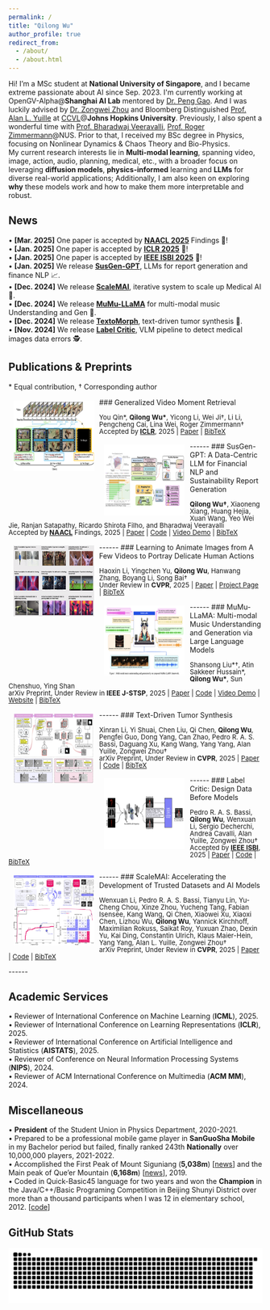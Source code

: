 ```yaml
---
permalink: /
title: "Qilong Wu"
author_profile: true
redirect_from: 
  - /about/
  - /about.html
---
```


Hi! I’m a MSc student at **National University of Singapore**, and I became extreme passionate about AI since Sep. 2023. I'm currently working at OpenGV-Alpha@**Shanghai AI Lab** mentored by [Dr. Peng Gao](https://scholar.google.com/citations?hl=en&user=_go6DPsAAAAJ&view_op=list_works&sortby=pubdate). And I was luckily advised by [Dr. Zongwei Zhou](https://scholar.google.com/citations?user=JVOeczAAAAAJ&hl=en) and Bloomberg Distinguished [Prof. Alan L. Yuille](https://scholar.google.com/citations?user=FJ-huxgAAAAJ&hl) at [CCVL](https://ccvl.jhu.edu/)@**Johns Hopkins University**. Previously, I also spent a wonderful time with [Prof. Bharadwaj Veeravalli](https://scholar.google.com/citations?user=IqAJttsAAAAJ&hl=en), [Prof. Roger Zimmermann](https://scholar.google.com.tw/citations?user=IDREwXEAAAAJ)@NUS. Prior to that, I received my BSc degree in Physics, focusing on Nonlinear Dynamics & Chaos Theory and Bio-Physics.<br />
My current research interests lie in **Multi-modal learning**, spanning video, image, action, audio, planning, medical, etc., with a broader focus on leveraging **diffusion models**, **physics-informed** learning and **LLMs** for diverse real-world applications; Additionally, I am also keen on exploring **why** these models work and how to make them more interpretable and robust.

News
------
•	**[Mar. 2025]** One paper is accepted by [**NAACL 2025**](https://2025.naacl.org/) Findings 🎉!<br />
•	**[Jan. 2025]** One paper is accepted by [**ICLR 2025**](https://iclr.cc/) 🎉!<br />
•	**[Jan. 2025]** One paper is accepted by [**IEEE ISBI 2025**](https://signalprocessingsociety.org/blog/isbi-2025-2025-ieee-international-symposium-biomedical-imaging) 🎉!<br />
•	**[Jan. 2025]** We release [**SusGen-GPT**](https://github.com/JerryWu-code/SusGen), LLMs for report generation and finance NLP 📈.<br />
•	**[Dec. 2024]** We release [**ScaleMAI**](https://github.com/MrGiovanni/ScaleMAI), iterative system to scale up Medical AI 🏥.<br />
•	**[Dec. 2024]** We release [**MuMu-LLaMA**](https://github.com/shansongliu/MuMu-LLaMA) for multi-modal music Understanding and Gen 🎸.<br />
•	**[Dec. 2024]** We release [**TextoMorph**](https://github.com/MrGiovanni/TextoMorph), text-driven tumor synthesis 🏥.<br />
•	**[Nov. 2024]** We release [**Label Critic**](https://github.com/PedroRASB/Cerberus), VLM pipeline to detect medical images data errors 🕵️.

Publications & Preprints
------
\* Equal contribution, † Corresponding author

<img style="float: left; margin:5px 10px" src="../images/pubs/gvmr/model.jpg" width="160" height="140">
### Generalized Video Moment Retrieval
<p style="line-height:1.0">
<font size="2">
You Qin*, <strong>Qilong Wu*</strong>, Yicong Li, Wei Ji†, Li Li, Pengcheng Cai, Lina Wei, Roger Zimmermann†<br />
Accepted by <a href="https://iclr.cc/"><strong>ICLR</strong></a>, 2025 |
<a href="https://openreview.net/pdf?id=qdOIkeZ5e4">Paper</a> |
<a href="{{ site.baseurl }}/files/bibtex/gvmr.txt" target="_blank">BibTeX</a>
<br />
</font>
</p>
------
<img style="float: left; margin:5px 10px" src="../images/pubs/susgen/post.jpg" width="160" height="140">
### SusGen-GPT: A Data-Centric LLM for Financial NLP and Sustainability Report Generation
<p style="line-height:1.0">
<font size="2">
<strong>Qilong Wu†</strong>, Xiaoneng Xiang, Huang Hejia, Xuan Wang, Yeo Wei Jie, Ranjan Satapathy, Ricardo Shirota Filho, and Bharadwaj Veeravalli<br />
Accepted by <a href="https://2025.naacl.org/"><strong>NAACL</strong></a> Findings, 2025 |
<a href="https://arxiv.org/pdf/2412.10906">Paper</a> |
<a href="https://github.com/JerryWu-code/SusGen">Code</a> |
<a href="{{ site.baseurl }}/files/susgen_demo.mp4" target="_blank">Video Demo</a> |
<a href="{{ site.baseurl }}/files/bibtex/susgen.txt" target="_blank">BibTeX</a>
<br />
</font>
</p>
------
<img style="float: left; margin:5px 10px" src="../images/pubs/cva/demo.gif" width="160" height="140">
### Learning to Animate Images from A Few Videos to Portray Delicate Human Actions
<p style="line-height:1.0">
<font size="2">
Haoxin Li, Yingchen Yu, <strong>Qilong Wu</strong>, Hanwang Zhang, Boyang Li, Song Bai†<br />
Under Review in <strong>CVPR</strong>, 2025 |
<a href="https://openreview.net/pdf?id=3By4N0GAdt">Paper</a> |
<a href="https://cva2099.github.io/human_action_animation/">Project Page</a> |
<a href="{{ site.baseurl }}/files/bibtex/cva.txt" target="_blank">BibTeX</a>
<br />
</font>
</p>
------
<img style="float: left; margin:5px 10px" src="../images/pubs/mumullama/model.jpg" width="160" height="140">
### MuMu-LLaMA: Multi-modal Music Understanding and Generation via Large Language Models
<p style="line-height:1.0">
<font size="2">
Shansong Liu*†, Atin Sakkeer Hussain*, <strong>Qilong Wu*</strong>, Sun Chenshuo, Ying Shan<br />
arXiv Preprint, Under Review in <strong>IEEE J-STSP</strong>, 2025 |
<a href="https://arxiv.org/pdf/2412.06660">Paper</a> |
<a href="https://github.com/shansongliu/M2UGen">Code</a> |
<a href="{{ site.baseurl }}/files/Mumullama_demo.mp4" target="_blank">Video Demo</a> |
<a href="https://crypto-code.github.io/MuMu-LLaMA_Demo/">Website</a> |
<a href="{{ site.baseurl }}/files/bibtex/mumullama.txt" target="_blank">BibTeX</a>
<br />
</font>
</p>
------
<img style="float: left; margin:5px 10px" src="../images/pubs/textmorph/model.jpg" width="160" height="140">
### Text-Driven Tumor Synthesis
<p style="line-height:1.0">
<font size="2">
Xinran Li, Yi Shuai, Chen Liu, Qi Chen, <strong>Qilong Wu</strong>, Pengfei Guo, Dong Yang, Can Zhao, Pedro R. A. S. Bassi, Daguang Xu, Kang Wang, Yang Yang, Alan Yuille, Zongwei Zhou†<br />
arXiv Preprint, Under Review in <strong>CVPR</strong>, 2025 |
<a href="https://arxiv.org/pdf/2412.18589">Paper</a> |
<a href="https://github.com/MrGiovanni/TextoMorph">Code</a> |
<a href="{{ site.baseurl }}/files/bibtex/textmorph.txt" target="_blank">BibTeX</a>
<br />
</font>
</p>
------
<img style="float: left; margin:5px 10px" src="../images/pubs/label-cri/model.jpg" width="160" height="140">
### Label Critic: Design Data Before Models
<p style="line-height:1.0">
<font size="2">
Pedro R. A. S. Bassi, <strong>Qilong Wu</strong>, Wenxuan Li, Sergio Decherchi, Andrea Cavalli, Alan Yuille, Zongwei Zhou†<br />
Accepted by <a href="https://app.gleanin.com/share/campaigns/30001/variants"><strong>IEEE ISBI</strong></a>, 2025 |
<a href="https://arxiv.org/pdf/2411.02753">Paper</a> |
<a href="https://github.com/PedroRASB/Cerberus">Code</a> |
<a href="{{ site.baseurl }}/files/bibtex/labcri.txt" target="_blank">BibTeX</a>
<br />
</font>
</p>
------
<img style="float: left; margin:5px 10px" src="../images/pubs/scalemai/post.jpg" width="160" height="140">
### ScaleMAI: Accelerating the Development of Trusted Datasets and AI Models
<p style="line-height:1.0">
<font size="2">
Wenxuan Li, Pedro R. A. S. Bassi, Tianyu Lin, Yu-Cheng Chou, Xinze Zhou, Yucheng Tang, Fabian Isensee, Kang Wang, Qi Chen, Xiaowei Xu, Xiaoxi Chen, Lizhou Wu, <strong>Qilong Wu</strong>, Yannick Kirchhoff, Maximilian Rokuss, Saikat Roy, Yuxuan Zhao, Dexin Yu, Kai Ding, Constantin Ulrich, Klaus Maier-Hein, Yang Yang, Alan L. Yuille, Zongwei Zhou†<br />
arXiv Preprint, Under Review in <strong>CVPR</strong>, 2025 |
<a href="https://www.cs.jhu.edu/~zongwei/publication/li2025scalemai.pdf">Paper</a> |
<a href="https://github.com/MrGiovanni/ScaleMAI">Code</a> |
<a href="{{ site.baseurl }}/files/bibtex/scalemai.txt" target="_blank">BibTeX</a>
<br />
</font>
</p>
------

Academic Services
------
•	Reviewer of International Conference on Machine Learning (**ICML**), 2025.<br />
•	Reviewer of International Conference on Learning Representations (**ICLR**), 2025.<br />
•	Reviewer of International Conference on Artificial Intelligence and Statistics (**AISTATS**), 2025.<br />
•	Reviewer of Conference on Neural Information Processing Systems (**NIPS**), 2024.<br />
•	Reviewer of ACM International Conference on Multimedia (**ACM MM**), 2024.<br />

Miscellaneous
------
•	**President** of the Student Union in Physics Department, 2020-2021.<br />
•	Prepared to be a professional mobile game player in **SanGuoSha Mobile** in my Bachelor period but failed, finally ranked 243th **Nationally** over 10,000,000 players, 2021-2022.<br />
•	Accomplished the First Peak of Mount Siguniang (**5,038m**) [[news](http://bbs.lvye.cn/thread-2635185-1-1.html)] and the Main peak of Que’er Mountain (**6,168m**) [[news](http://bbs.lvye.cn/thread-2635578-1-1.html)], 2019.<br />
•	Coded in Quick-Basic45 language for two years and won the **Champion** in the Java/C++/Basic Programing Competition in Beijing Shunyi District over more than a thousand participants when I was 12 in elementary school, 2012. [[code](https://github.com/JerryWu-code/Code-Memory)]<br />

GitHub Stats
------
<picture>
  <source media="(prefers-color-scheme: dark)" srcset="https://raw.githubusercontent.com/JerryWu-code/JerryWu-code/output/contribution-snake-dark.svg">
  <source media="(prefers-color-scheme: light)" srcset="https://raw.githubusercontent.com/JerryWu-code/JerryWu-code/output/contribution-snake.svg">
  <img alt="github contribution grid snake animation" src="https://raw.githubusercontent.com/JerryWu-code/JerryWu-code/output/contribution-snake.svg">
</picture>